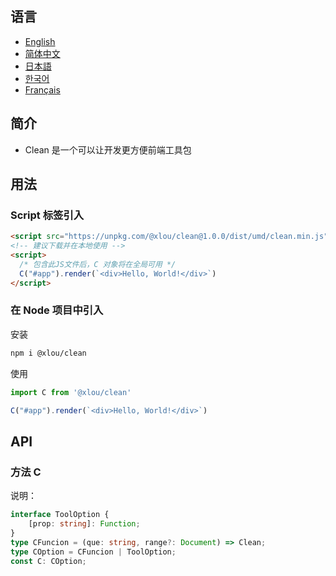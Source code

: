 ## 语言

* [English](https://github.com/omlou/clean#readme)
* [简体中文](https://github.com/omlou/clean/blob/master/public/markdowns/readme-zh.md)
* [日本語](https://github.com/omlou/clean/blob/master/public/markdowns/readme-ja.md)
* [한국어](https://github.com/omlou/clean/blob/master/public/markdowns/readme-ko.md)
* [Français](https://github.com/omlou/clean/blob/master/public/markdowns/readme-fr.md)

## 简介

* Clean 是一个可以让开发更方便前端工具包

## 用法

### Script 标签引入

```html
<script src="https://unpkg.com/@xlou/clean@1.0.0/dist/umd/clean.min.js"></script>
<!-- 建议下载并在本地使用 -->
<script>
  /* 包含此JS文件后，C 对象将在全局可用 */
  C("#app").render(`<div>Hello, World!</div>`)
</script>
```

### 在 Node 项目中引入

安装

``` bash
npm i @xlou/clean
```

使用

```javascript
import C from '@xlou/clean'

C("#app").render(`<div>Hello, World!</div>`)
```

## API

### 方法 C

说明：

```typescript
interface ToolOption {
    [prop: string]: Function;
}
type CFuncion = (que: string, range?: Document) => Clean;
type COption = CFuncion | ToolOption;
const C: COption;
```

